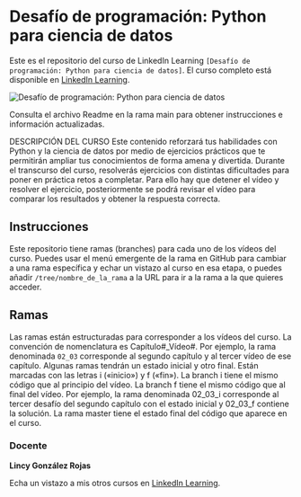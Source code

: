 # Desafío de programación: Python para ciencia de datos
Este es el repositorio del curso de LinkedIn Learning `[Desafío de programación: Python para ciencia de datos]`. El curso completo está disponible en [LinkedIn Learning][lil-course-url].

![Desafío de programación: Python para ciencia de datos][lil-thumbnail-url] 

Consulta el archivo Readme en la rama main para obtener instrucciones e información actualizadas.

DESCRIPCIÓN DEL CURSO
Este contenido reforzará tus habilidades con Python y la ciencia de datos por medio de ejercicios prácticos que te permitirán ampliar tus conocimientos de forma amena y divertida. Durante el transcurso del curso, resolverás ejercicios con distintas dificultades para poner en práctica retos a completar. Para ello hay que detener el vídeo y resolver el ejercicio, posteriormente se podrá revisar el vídeo para comparar los resultados y obtener la respuesta correcta.

## Instrucciones
Este repositorio tiene ramas (branches) para cada uno de los vídeos del curso. Puedes usar el menú emergente de la rama en GitHub para cambiar a una rama específica y echar un vistazo al curso en esa etapa, o puedes añadir `/tree/nombre_de_la_rama` a la URL para ir a la rama a la que quieres acceder.

## Ramas
Las ramas están estructuradas para corresponder a los vídeos del curso. La convención de nomenclatura es Capítulo#_Vídeo#. Por ejemplo, la rama denominada `02_03` corresponde al segundo capítulo y al tercer vídeo de ese capítulo. Algunas ramas tendrán un estado inicial y otro final. Están marcadas con las letras i («inicio») y f («fin»). La branch i tiene el mismo código que al principio del vídeo. La branch f tiene el mismo código que al final del vídeo. Por ejemplo, la rama denominada 02_03_i corresponde al tercer desafío del segundo capítulo con el estado inicial y 02_03_f contiene la solución. La rama master tiene el estado final del código que aparece en el curso.

### Docente

**Lincy González Rojas**

Echa un vistazo a mis otros cursos en [LinkedIn Learning](https://www.linkedin.com/learning/instructors/lincy-gonzalez-rojas).

[0]: # (Replace these placeholder URLs with actual course URLs)
[lil-course-url]: https://www.linkedin.com/learning/building-a-graphql-project-with-react-js
[lil-thumbnail-url]: https://cdn.lynda.com/course/2875095/2875095-1615224395432-16x9.jpg


[1]: # (End of ES-Instruction ###############################################################################################)

